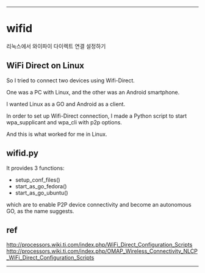 ﻿* * *

# wifid

리눅스에서 와이파이 다이렉트 연결 설정하기

## WiFi Direct on Linux

So I tried to connect two devices using Wifi-Direct.

One was a PC with Linux, and the other was an Android smartphone.

I wanted Linux as a GO and Android as a client.

In order to set up Wifi-Direct connection, I made a Python script to start wpa_supplicant and wpa_cli with p2p options.

And this is what worked for me in Linux.

## wifid.py

It provides 3 functions:

- setup_conf_files()
- start_as_go_fedora()
- start_as_go_ubuntu()

which are to enable P2P device connectivity and become an autonomous GO, as the name suggests.

## ref
http://processors.wiki.ti.com/index.php/WiFi_Direct_Configuration_Scripts
http://processors.wiki.ti.com/index.php/OMAP_Wireless_Connectivity_NLCP_WiFi_Direct_Configuration_Scripts

* * *